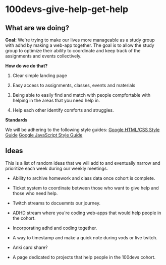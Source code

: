 # 100devs-give-help-get-help

## What are we doing?

**Goal:** We're trying to make our lives more manageable as a study group with adhd by making a web-app together. The goal is to allow the study group to optimize their ability to coordinate and keep track of the assignments and events collectively.

**How do we do that?**

1. Clear simple landing page

2. Easy access to assignments, classes, events and materials

3. Being able to easily find and match with people compfortable with helping in the areas that you need help in.

4. Help each other identify comforts and struggles.

**Standards**

We will be adhering to the following style guides: 
[Google HTML/CSS Style Guide](https://google.github.io/styleguide/htmlcssguide.html)
[Google JavaScript Style Guide](https://google.github.io/styleguide/jsguide.html)

## Ideas

This is a list of random ideas that we will add to and eventually narrow and prioritize each week during our weekly meetings.

* Ability to archive homework and class data once cohort is complete.

* Ticket system to coordinate between those who want to give help and those who need help.

* Twitch streams to docuemnts our journey. 

* ADHD stream where you're coding web-apps that would help people in the cohort.

* Incorporating adhd and coding together.

* A way to timestamp and make a quick note during vods or live twitch.

* Anki card share?

* A page dedicated to projects that help people in the 100devs cohort.